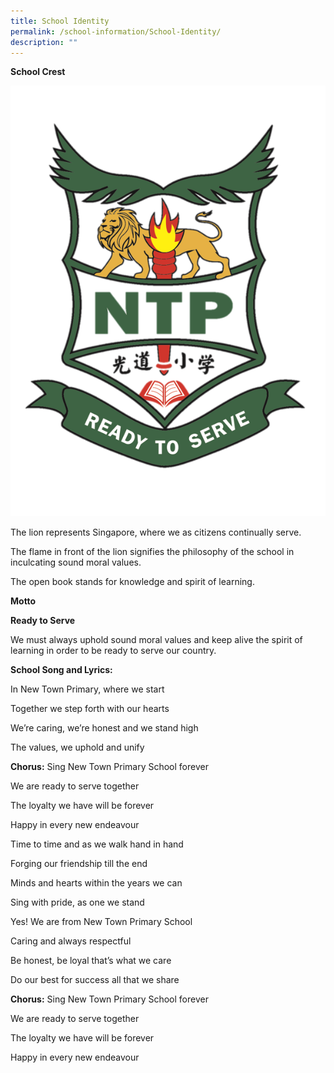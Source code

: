 ```yaml
---
title: School Identity
permalink: /school-information/School-Identity/
description: ""
---
```

**School Crest**

![](/images/About%20Us/Crest%20only%20(coloured%20no%20background).png)

The lion represents Singapore, where we as citizens continually serve.

The flame in front of the lion signifies the philosophy of the school in inculcating sound moral values.

The open book stands for knowledge and spirit of learning.


**Motto**

**Ready to Serve**

We must always uphold sound moral values and keep alive the spirit of learning in order to be ready to serve our country.



**School Song and Lyrics:**

In New Town Primary, where we start

Together we step forth with our hearts

We’re caring, we’re honest and we stand high

The values, we uphold and unify  


**Chorus:**  Sing New Town Primary School forever

We are ready to serve together

The loyalty we have will be forever

Happy in every new endeavour  


Time to time and as we walk hand in hand

Forging our friendship till the end

Minds and hearts within the years we can

Sing with pride, as one we stand  


Yes! We are from New Town Primary School

Caring and always respectful

Be honest, be loyal that’s what we care

Do our best for success all that we share  


**Chorus:**  Sing New Town Primary School forever

We are ready to serve together

The loyalty we have will be forever

Happy in every new endeavour